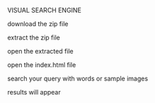 VISUAL SEARCH ENGINE

download the zip file

extract the zip file

open the extracted file

open the index.html file

search your query with words or sample images

results will appear

